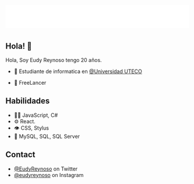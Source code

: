 <h1 align="center">
 <img src="https://github.com/EudyReynoso/EudyReynoso/blob/master/name.svg" alt="Eudy Reynoso" />
</h1>

## Hola! 👋
Hola, Soy Eudy Reynoso tengo 20 años.

- 🧭 Estudiante de informatica en  [@Universidad UTECO](https://uteco.edu.do/)

- 👥 FreeLancer

## Habilidades
- 👨‍💻 JavaScript, C#
- ⚙️ React.
- 👁️ CSS, Stylus
- 💽 MySQL, SQL, SQL Server

## Contact
- [@EudyReynoso](https://twitter.com/eudy_reynoso) on Twitter
- [@eudyreynoso](https://www.instagram.com/eudy.reynoso/) on Instagram

